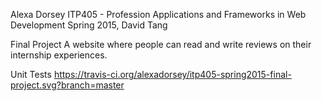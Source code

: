 Alexa Dorsey
ITP405 - Profession Applications and Frameworks in Web Development
Spring 2015, David Tang

Final Project
A website where people can read and write reviews on their internship experiences.

Unit Tests
https://travis-ci.org/alexadorsey/itp405-spring2015-final-project.svg?branch=master